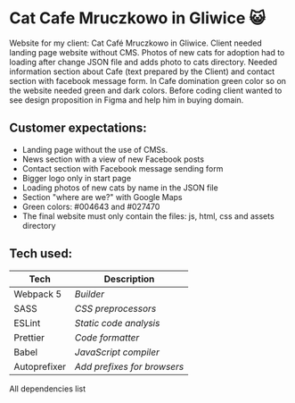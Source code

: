 # Cat Cafe Mruczkowo in Gliwice 😺

Website for my client: Cat Café Mruczkowo in Gliwice. Client needed landing page website without CMS. Photos of new cats for adoption had to loading after change JSON file and adds photo to cats directory. Needed information section about Cafe (text prepared by the Client) and contact section with facebook message form. In Cafe domination green color so on the website needed green and dark colors. Before coding client wanted to see design proposition in Figma and help him in buying domain.

## Customer expectations:

- Landing page without the use of CMSs.
- News section with a view of new Facebook posts
- Contact section with Facebook message sending form
- Bigger logo only in start page
- Loading photos of new cats by name in the JSON file
- Section "where are we?" with Google Maps
- Green colors: #004643 and #027470
- The final website must only contain the files: js, html, css and assets directory

## Tech used:

| Tech         | Description                 |
| ------------ | --------------------------- |
| Webpack 5    | _Builder_                   |
| SASS         | _CSS preprocessors_         |
| ESLint       | _Static code analysis_      |
| Prettier     | _Code formatter_            |
| Babel        | _JavaScript compiler_       |
| Autoprefixer | _Add prefixes for browsers_ |

All dependencies list
